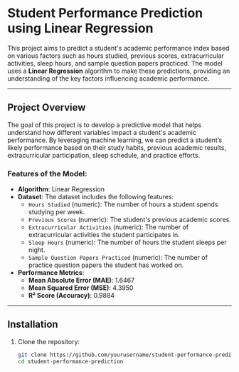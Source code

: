 # **Student Performance Prediction using Linear Regression**

This project aims to predict a student's academic performance index based on various factors such as hours studied, previous scores, extracurricular activities, sleep hours, and sample question papers practiced. The model uses a **Linear Regression** algorithm to make these predictions, providing an understanding of the key factors influencing academic performance.

---

## **Project Overview**

The goal of this project is to develop a predictive model that helps understand how different variables impact a student's academic performance. By leveraging machine learning, we can predict a student’s likely performance based on their study habits, previous academic results, extracurricular participation, sleep schedule, and practice efforts.

### **Features of the Model:**

- **Algorithm**: Linear Regression
- **Dataset**: The dataset includes the following features:
  - `Hours Studied` (numeric): The number of hours a student spends studying per week.
  - `Previous Scores` (numeric): The student's previous academic scores.
  - `Extracurricular Activities` (numeric): The number of extracurricular activities the student participates in.
  - `Sleep Hours` (numeric): The number of hours the student sleeps per night.
  - `Sample Question Papers Practiced` (numeric): The number of practice question papers the student has worked on.
- **Performance Metrics**:
  - **Mean Absolute Error (MAE)**: 1.6467
  - **Mean Squared Error (MSE)**: 4.3950
  - **R² Score (Accuracy)**: 0.9884

---

## **Installation**

1. Clone the repository:
   ```bash
   git clone https://github.com/yourusername/student-performance-prediction.git
   cd student-performance-prediction



